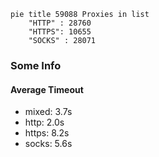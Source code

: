 
```mermaid
pie title 59088 Proxies in list
    "HTTP" : 28760
    "HTTPS": 10655
    "SOCKS" : 28071
```

### Some Info
#### Average Timeout

- mixed: 3.7s
- http: 2.0s
- https: 8.2s
- socks: 5.6s